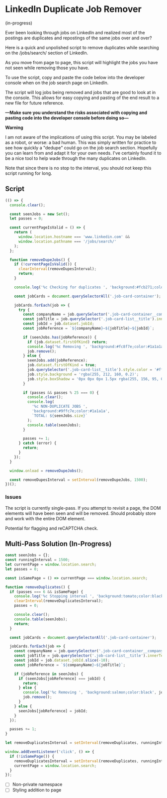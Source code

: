 # LinkedIn Duplicate Job Remover

(in-progress)

Ever been looking through jobs on LinkedIn and realized most of the postings are duplicates and repostings of the same jobs over and over?

Here is a quick and unpolished script to remove duplicates while searching on the /jobs/search/ section of LinkedIn.

As you move from page to page, this script will highlight the jobs you have not seen while removing those you have.

To use the script, copy and paste the code below into the developer console when on the job search page on LinkedIn.

The script will log jobs being removed and jobs that are good to look at in the console. This allows for easy copying and pasting of the end result to a new file for future reference.

**—Make sure you understand the risks associated with copying and pasting code into the developer console before doing so—**

**Warning**

I am not aware of the implications of using this script. You may be labeled as a robot, or worse: a bad human. This was simply written for practice to see how quickly a "dedupe" could go on the job search section. Hopefully you can learn from and adapt it for your own needs. I've certainly found it to be a nice tool to help wade through the many duplicates on LinkedIn.

Note that since there is no stop to the interval, you should not keep this script running for long.

## Script

```javascript
(() => {
  console.clear();

  const seenJobs = new Set();
  let passes = 0;

  const currentPageIsValid = () => {
    return (
      window.location.hostname === 'www.linkedin.com' &&
      window.location.pathname === '/jobs/search/'
    );
  };

  function removeDupeJobs() {
    if (!currentPageIsValid()) {
      clearInterval(removeDupesInterval);
      return;
    }

    console.log('%c Checking for duplicates ', 'background:#fcb271;color:#1a1a1a');

    const jobCards = document.querySelectorAll('.job-card-container');

    jobCards.forEach(job => {
      try {
        const companyName = job.querySelector('.job-card-container__company-name').innerText;
        const jobTitle = job.querySelector('.job-card-list__title').innerText;
        const jobId = job.dataset.jobId;
        const jobReference = `${companyName}—${jobTitle}–${jobId}`;

        if (seenJobs.has(jobReference)) {
          if (job.dataset.firstOfKind) return;
          console.log('%c Removing ', 'background:#fc8f7e;color:#1a1a1a', jobReference);
          job.remove();
        } else {
          seenJobs.add(jobReference);
          job.dataset.firstOfKind = true;
          job.querySelector('.job-card-list__title').style.color = '#ff8661';
          job.style.background = 'rgba(255, 212, 160, 0.2)';
          job.style.boxShadow = '0px 0px 0px 1.5px rgba(255, 156, 95, 0.2)';
        }

        if (passes && passes % 25 === 0) {
          console.clear();
          console.log(
            '%c NON-DUPLICATE JOBS ',
            'background:#9ffc7e;color:#1a1a1a',
            `TOTAL: ${seenJobs.size}`
          );
          console.table(seenJobs);
        }

        passes += 1;
      } catch (error) {
        return;
      }
    });
  }

  window.onload = removeDupeJobs();

  const removeDupesInterval = setInterval(removeDupeJobs, 1500);
})();
```

### Issues

The script is currently single-pass. If you attempt to revisit a page, the DOM elements will have been seen and will be removed. Should probably store and work with the entire DOM element.

Potential for flagging and reCAPTCHA check.

## Multi-Pass Solution (In-Progress)

```javascript
const seenJobs = {};
const runningInterval = 1500;
let currentPage = window.location.search;
let passes = 0;

const isSamePage = () => currentPage === window.location.search;

function removeDuplicates() {
  if (passes === 6 && isSamePage) {
    console.log('%c Stopping interval ', 'background:tomato;color:black');
    clearInterval(removeDuplicatesInterval);
    passes = 0;

    console.clear();
    console.table(seenJobs);
    return;
  }

  const jobCards = document.querySelectorAll('.job-card-container');

  jobCards.forEach(job => {
    const companyName = job.querySelector('.job-card-container__company-name').innerText;
    const jobTitle = job.querySelector('.job-card-list__title').innerText;
    const jobId = job.dataset.jobId.slice(-10);
    const jobReference = `${companyName}—${jobTitle}`;

    if (jobReference in seenJobs) {
      if (seenJobs[jobReference] === jobId) {
        return;
      } else {
        console.log('%c Removing ', 'background:salmon;color:black', jobReference);
        job.remove();
      }
    } else {
      seenJobs[jobReference] = jobId;
    }
  });

  passes += 1;
}

let removeDuplicatesInterval = setInterval(removeDuplicates, runningInterval);

window.addEventListener('click', () => {
  if (!isSamePage()) {
    removeDuplicatesInterval = setInterval(removeDuplicates, runningInterval);
    currentPage = window.location.search;
  }
});
```

- [ ] Non-private namespace
- [ ] Styling addition to page
